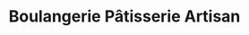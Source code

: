 ---
title: "Boulangerie Pâtisserie Artisan"
url: /les-angles/boulangerie-patisserie-artisan/
shop: boulangerie
---